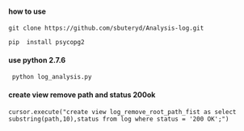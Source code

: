 #### how to use 
```git clone https://github.com/sbuteryd/Analysis-log.git```

```pip  install psycopg2```

#### use python 2.7.6

``` python log_analysis.py```

####  create view remove path and status 200ok
```cursor.execute("create view log_remove_root_path_fist as select substring(path,10),status from log where status = '200 OK';")```